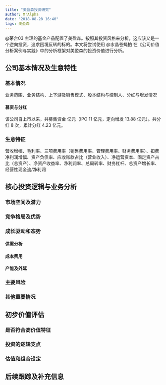```yaml
---
title: "美盈森投资研究"
author: MrAlpha
date: "2018-08-28 16:40"
tags: 美盈森
---
```


@茅台03 主理的基金产品配置了美盈森。按照其投资风格来分析，这应该又是一个逆向投资，追求困境反转的标的。本文将尝试使用 @水晶苍蝇拍 在《公司价值分析案例与实践》中的分析框架对美盈森的投资价值进行分析。

## 公司基本情况及生意特性

### 基本情况

业务范围、业务结构、上下游及销售模式、股本结构与控制人、分红与增发情况

#### 募资与分红

该公司自上市以来，共募集资金 亿元（IPO 11 亿元，定向增发 13.88 亿元）。共分红 8 次，累计分红 4.23 亿元。

### 生意特征

营收增幅、毛利率、三项费用率（销售费用率、管理费用率、财务费用率）、扣费净利润增幅、资产负债率、应收账款占比（营业收入）、净运营资本、固定资产占比（总资产）、净资产收益率、净利润率、总周转率、财务杠杆、总资产增长率、经营性现金流/净利润

## 核心投资逻辑与业务分析

### 市场空间及潜力

### 竞争格局及优势

### 成长驱动和态势

#### 供需分析

#### 成本费用

#### 产能及外延

### 主要风险

### 其他重要情况

## 初步价值评估

### 是否符合高价值特征

### 投资的逻辑支点

### 估值和组合设定

## 后续跟踪及补充信息
